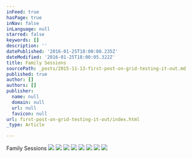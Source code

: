 ```yaml
---
inFeed: true
hasPage: true
inNav: false
inLanguage: null
starred: false
keywords: []
description: ''
datePublished: '2016-01-25T18:00:08.235Z'
dateModified: '2016-01-25T18:00:05.322Z'
title: Family Sessions
sourcePath: _posts/2015-11-13-first-post-on-grid-testing-it-out.md
published: true
author: []
authors: []
publisher:
  name: null
  domain: null
  url: null
  favicon: null
url: first-post-on-grid-testing-it-out/index.html
_type: Article

---
```

Family Sessions
![](https://the-grid-user-content.s3-us-west-2.amazonaws.com/26f89ecc-f8b0-432d-8c2d-79f10e81d850.jpg)
![](https://the-grid-user-content.s3-us-west-2.amazonaws.com/5723e6cd-67a0-4178-b210-11719e1e19ef.jpg)
![](https://the-grid-user-content.s3-us-west-2.amazonaws.com/87915899-fa7e-414f-adc0-1df1f35198ae.jpg)
![](https://the-grid-user-content.s3-us-west-2.amazonaws.com/f8a1379f-8519-49de-a182-9c78f6f3bbf7.jpg)
![](https://the-grid-user-content.s3-us-west-2.amazonaws.com/b5d908be-469e-4af5-9309-bd89790c5166.jpg)
![](https://the-grid-user-content.s3-us-west-2.amazonaws.com/92b49e4f-defe-4227-a449-eee95d5feb0b.jpg)
![](https://the-grid-user-content.s3-us-west-2.amazonaws.com/0a94c027-0aeb-45c9-96b8-90eeb065c119.jpg)
![](https://the-grid-user-content.s3-us-west-2.amazonaws.com/96271802-5f61-4635-9b31-8f25aaf86991.jpg)